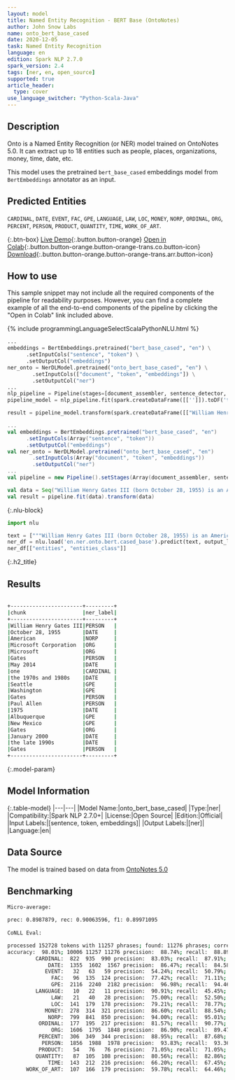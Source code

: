 ```yaml
---
layout: model
title: Named Entity Recognition - BERT Base (OntoNotes)
author: John Snow Labs
name: onto_bert_base_cased
date: 2020-12-05
task: Named Entity Recognition
language: en
edition: Spark NLP 2.7.0
spark_version: 2.4
tags: [ner, en, open_source]
supported: true
article_header:
  type: cover
use_language_switcher: "Python-Scala-Java"
---
```


## Description

Onto is a Named Entity Recognition (or NER) model trained on OntoNotes 5.0. It can extract up to 18 entities such as people, places, organizations, money, time, date, etc.

This model uses the pretrained `bert_base_cased` embeddings model from `BertEmbeddings` annotator as an input.

## Predicted Entities

`CARDINAL`, `DATE`, `EVENT`, `FAC`, `GPE`, `LANGUAGE`, `LAW`, `LOC`, `MONEY`, `NORP`, `ORDINAL`, `ORG`, `PERCENT`, `PERSON`, `PRODUCT`, `QUANTITY`, `TIME`, `WORK_OF_ART`.

{:.btn-box}
[Live Demo](https://demo.johnsnowlabs.com/public/NER_EN_18){:.button.button-orange}
[Open in Colab](https://colab.research.google.com/github/JohnSnowLabs/spark-nlp-workshop/blob/master/tutorials/streamlit_notebooks/NER_EN.ipynb){:.button.button-orange.button-orange-trans.co.button-icon}
[Download](https://s3.amazonaws.com/auxdata.johnsnowlabs.com/public/models/onto_bert_base_cased_en_2.7.0_2.4_1607197077494.zip){:.button.button-orange.button-orange-trans.arr.button-icon}

## How to use

This sample snippet may not include all the required components of the pipeline for readability purposes. However, you can find a complete example of all the end-to-end components of the pipeline by clicking the "Open in Colab" link included above.


<div class="tabs-box" markdown="1">
{% include programmingLanguageSelectScalaPythonNLU.html %}

```python
...
embeddings = BertEmbeddings.pretrained("bert_base_cased", "en") \
      .setInputCols("sentence", "token") \
      .setOutputCol("embeddings")
ner_onto = NerDLModel.pretrained("onto_bert_base_cased", "en") \
        .setInputCols(["document", "token", "embeddings"]) \
        .setOutputCol("ner")
...        
nlp_pipeline = Pipeline(stages=[document_assembler, sentence_detector, tokenizer, embeddings, ner_onto, ner_converter])
pipeline_model = nlp_pipeline.fit(spark.createDataFrame([['']]).toDF('text'))

result = pipeline_model.transform(spark.createDataFrame([["William Henry Gates III (born October 28, 1955) is an American business magnate, software developer, investor, and philanthropist. He is best known as the co-founder of Microsoft Corporation. During his career at Microsoft, Gates held the positions of chairman, chief executive officer (CEO), president and chief software architect, while also being the largest individual shareholder until May 2014. He is one of the best-known entrepreneurs and pioneers of the microcomputer revolution of the 1970s and 1980s. Born and raised in Seattle, Washington, Gates co-founded Microsoft with childhood friend Paul Allen in 1975, in Albuquerque, New Mexico; it went on to become the world's largest personal computer software company. Gates led the company as chairman and CEO until stepping down as CEO in January 2000, but he remained chairman and became chief software architect. During the late 1990s, Gates had been criticized for his business tactics, which have been considered anti-competitive. This opinion has been upheld by numerous court rulings. In June 2006, Gates announced that he would be transitioning to a part-time role at Microsoft and full-time work at the Bill & Melinda Gates Foundation, the private charitable foundation that he and his wife, Melinda Gates, established in 2000. He gradually transferred his duties to Ray Ozzie and Craig Mundie. He stepped down as chairman of Microsoft in February 2014 and assumed a new post as technology adviser to support the newly appointed CEO Satya Nadella."]], ["text"]))
```

```scala
...
val embeddings = BertEmbeddings.pretrained("bert_base_cased", "en")
      .setInputCols(Array("sentence", "token"))
      .setOutputCol("embeddings")
val ner_onto = NerDLModel.pretrained("onto_bert_base_cased", "en")
        .setInputCols(Array("document", "token", "embeddings"))
        .setOutputCol("ner")
...
val pipeline = new Pipeline().setStages(Array(document_assembler, sentence_detector, tokenizer, embeddings, ner_onto, ner_converter))

val data = Seq("William Henry Gates III (born October 28, 1955) is an American business magnate, software developer, investor, and philanthropist. He is best known as the co-founder of Microsoft Corporation. During his career at Microsoft, Gates held the positions of chairman, chief executive officer (CEO), president and chief software architect, while also being the largest individual shareholder until May 2014. He is one of the best-known entrepreneurs and pioneers of the microcomputer revolution of the 1970s and 1980s. Born and raised in Seattle, Washington, Gates co-founded Microsoft with childhood friend Paul Allen in 1975, in Albuquerque, New Mexico; it went on to become the world's largest personal computer software company. Gates led the company as chairman and CEO until stepping down as CEO in January 2000, but he remained chairman and became chief software architect. During the late 1990s, Gates had been criticized for his business tactics, which have been considered anti-competitive. This opinion has been upheld by numerous court rulings. In June 2006, Gates announced that he would be transitioning to a part-time role at Microsoft and full-time work at the Bill & Melinda Gates Foundation, the private charitable foundation that he and his wife, Melinda Gates, established in 2000. He gradually transferred his duties to Ray Ozzie and Craig Mundie. He stepped down as chairman of Microsoft in February 2014 and assumed a new post as technology adviser to support the newly appointed CEO Satya Nadella.").toDF("text")
val result = pipeline.fit(data).transform(data)
```

{:.nlu-block}
```python
import nlu

text = ["""William Henry Gates III (born October 28, 1955) is an American business magnate, software developer, investor, and philanthropist. He is best known as the co-founder of Microsoft Corporation. During his career at Microsoft, Gates held the positions of chairman, chief executive officer (CEO), president and chief software architect, while also being the largest individual shareholder until May 2014. He is one of the best-known entrepreneurs and pioneers of the microcomputer revolution of the 1970s and 1980s. Born and raised in Seattle, Washington, Gates co-founded Microsoft with childhood friend Paul Allen in 1975, in Albuquerque, New Mexico; it went on to become the world's largest personal computer software company. Gates led the company as chairman and CEO until stepping down as CEO in January 2000, but he remained chairman and became chief software architect. During the late 1990s, Gates had been criticized for his business tactics, which have been considered anti-competitive. This opinion has been upheld by numerous court rulings. In June 2006, Gates announced that he would be transitioning to a part-time role at Microsoft and full-time work at the Bill & Melinda Gates Foundation, the private charitable foundation that he and his wife, Melinda Gates, established in 2000. He gradually transferred his duties to Ray Ozzie and Craig Mundie. He stepped down as chairman of Microsoft in February 2014 and assumed a new post as technology adviser to support the newly appointed CEO Satya Nadella."""]
ner_df = nlu.load('en.ner.onto.bert.cased_base').predict(text, output_level='chunk')
ner_df[["entities", "entities_class"]]
```

</div>

{:.h2_title}
## Results

```bash

+-----------------------+---------+
|chunk                  |ner_label|
+-----------------------+---------+
|William Henry Gates III|PERSON   |
|October 28, 1955       |DATE     |
|American               |NORP     |
|Microsoft Corporation  |ORG      |
|Microsoft              |ORG      |
|Gates                  |PERSON   |
|May 2014               |DATE     |
|one                    |CARDINAL |
|the 1970s and 1980s    |DATE     |
|Seattle                |GPE      |
|Washington             |GPE      |
|Gates                  |PERSON   |
|Paul Allen             |PERSON   |
|1975                   |DATE     |
|Albuquerque            |GPE      |
|New Mexico             |GPE      |
|Gates                  |ORG      |
|January 2000           |DATE     |
|the late 1990s         |DATE     |
|Gates                  |PERSON   |
+-----------------------+---------+

```

{:.model-param}
## Model Information

{:.table-model}
|---|---|
|Model Name:|onto_bert_base_cased|
|Type:|ner|
|Compatibility:|Spark NLP 2.7.0+|
|License:|Open Source|
|Edition:|Official|
|Input Labels:|[sentence, token, embeddings]|
|Output Labels:|[ner]|
|Language:|en|

## Data Source

The model is trained based on data from [OntoNotes 5.0](https://catalog.ldc.upenn.edu/LDC2013T19)

## Benchmarking

```bash
Micro-average:

prec: 0.8987879, rec: 0.90063596, f1: 0.89971095
  
CoNLL Eval:

processed 152728 tokens with 11257 phrases; found: 11276 phrases; correct: 10006.
accuracy:  98.01%; 10006 11257 11276 precision:  88.74%; recall:  88.89%; FB1:  88.81
         CARDINAL:  822  935  990 precision:  83.03%; recall:  87.91%; FB1:  85.40  990
             DATE:  1355  1602  1567 precision:  86.47%; recall:  84.58%; FB1:  85.52  1567
            EVENT:   32   63   59 precision:  54.24%; recall:  50.79%; FB1:  52.46  59
              FAC:   96  135  124 precision:  77.42%; recall:  71.11%; FB1:  74.13  124
              GPE:  2116  2240  2182 precision:  96.98%; recall:  94.46%; FB1:  95.70  2182
         LANGUAGE:   10   22   11 precision:  90.91%; recall:  45.45%; FB1:  60.61  11
              LAW:   21   40   28 precision:  75.00%; recall:  52.50%; FB1:  61.76  28
              LOC:  141  179  178 precision:  79.21%; recall:  78.77%; FB1:  78.99  178
            MONEY:  278  314  321 precision:  86.60%; recall:  88.54%; FB1:  87.56  321
             NORP:  799  841  850 precision:  94.00%; recall:  95.01%; FB1:  94.50  850
          ORDINAL:  177  195  217 precision:  81.57%; recall:  90.77%; FB1:  85.92  217
              ORG:  1606  1795  1848 precision:  86.90%; recall:  89.47%; FB1:  88.17  1848
          PERCENT:  306  349  344 precision:  88.95%; recall:  87.68%; FB1:  88.31  344
           PERSON:  1856  1988  1978 precision:  93.83%; recall:  93.36%; FB1:  93.60  1978
          PRODUCT:   54   76   76 precision:  71.05%; recall:  71.05%; FB1:  71.05  76
         QUANTITY:   87  105  108 precision:  80.56%; recall:  82.86%; FB1:  81.69  108
             TIME:  143  212  216 precision:  66.20%; recall:  67.45%; FB1:  66.82  216
      WORK_OF_ART:  107  166  179 precision:  59.78%; recall:  64.46%; FB1:  62.03  179

```
